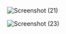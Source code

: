 ![Screenshot (21)](https://github.com/user-attachments/assets/7e0b5eb2-78f3-4701-a28b-d2c8b9ec1be3)

![Screenshot (23)](https://github.com/user-attachments/assets/c141092e-7a30-44af-a04a-9860ecbfa74f)


